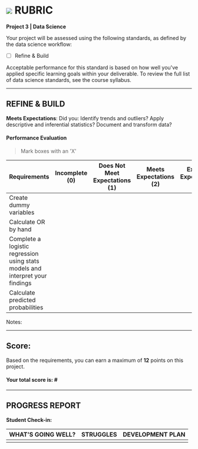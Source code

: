 # ![](https://ga-dash.s3.amazonaws.com/production/assets/logo-9f88ae6c9c3871690e33280fcf557f33.png) RUBRIC
**Project 3 | Data Science** 	 						

Your project will be assessed using the following standards, as defined by the data science workflow:

- [ ] Refine & Build

Acceptable performance for this standard is based on how well you've applied specific learning goals within your deliverable. To review the full list of data science standards, see the course syllabus.

---

## REFINE & BUILD
**Meets Expectations**: Did you: Identify trends and outliers? Apply descriptive and inferential statistics? Document and transform data?

#### Performance Evaluation
> Mark boxes with an 'X'

| Requirements | Incomplete (0) | Does Not Meet Expectations (1) | Meets Expectations (2) | Exceeds Expectations (3) |
|---|---|---|---|---|
| Create dummy variables | | | | |
| Calculate OR by hand | | | | |
| Complete a logistic regression using stats models and interpret your findings | | | | |
| Calculate predicted probabilities | | | | |

Notes:


---

## Score:
Based on the requirements, you can earn a maximum of  **12**  points on this project. 

#### Your total score is: **#**


---

## PROGRESS REPORT
**Student Check-in:**

|WHAT’S GOING WELL?|STRUGGLES|DEVELOPMENT PLAN|
|---|---|---|
| | | |

